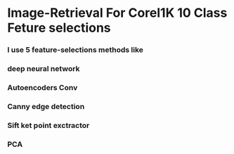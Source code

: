# Image-Retrieval For Corel1K 10 Class Feture selections
### I use 5 feature-selections methods like 
### deep neural network<VGG16>
### Autoencoders Conv
### Canny edge detection
### Sift ket point exctractor
### PCA

